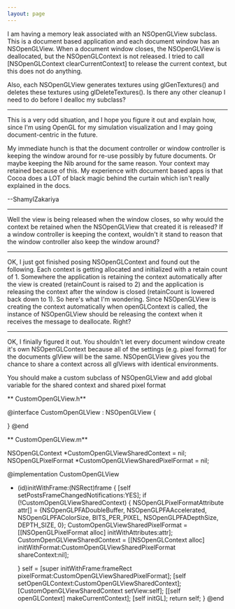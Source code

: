 ```yaml
---
layout: page
---
```


I am having a memory leak associated with an NSOpenGLView subclass. This is a document based application and each document window has an NSOpenGLView. When a document window closes, the NSOpenGLView is deallocated, but the NSOpenGLContext is not released. I tried to call     [NSOpenGLContext clearCurrentContext] to release the current context, but this does not do anything.

Also, each NSOpenGLView generates textures using     glGenTextures() and deletes these textures using     glDeleteTextures(). Is there any other cleanup I need to do before I dealloc my subclass?

----

This is a very odd situation, and I hope you figure it out and explain how, since I'm using OpenGL for my simulation visualization and I may going document-centric in the future.

My immediate hunch is that the document controller or window controller is keeping the window around for re-use possibly by future documents. Or maybe keeping the Nib around for the same reason. Your context may retained because of this. My experience with document based apps is that Cocoa does a LOT of black magic behind the curtain which isn't really explained in the docs.

--ShamylZakariya

----

Well the view is being released when the window closes, so why would the context be retained when the NSOpenGLView that created it is released? If a window controller is keeping the context, wouldn't it stand to reason that the window controller also keep the window around?

----

OK, I just got finished posing NSOpenGLContext and found out the following. Each context is getting allocated and initialized with a retain count of     1. Somewhere the application is retaining the context automatically after the view is created (retainCount is raised to     2) and the application is releasing the context after the window is closed (retainCount is lowered back down to     1). So here's what I'm wondering. Since NSOpenGLView is creating the context automatically when     openGLContext is called, the instance of NSOpenGLView should be releasing the context when it receives the message to deallocate. Right?


----

OK, I finially figured it out. You shouldn't let every document window create it's own NSOpenGLContext because all of the settings (e.g. pixel format) for the documents glView will be the same. NSOpenGLView gives you the chance to share a context across all glViews with identical environments. 

You should make a custom subclass of NSOpenGLView and add global variable for the shared context and shared pixel format

** CustomOpenGLView.h**
    
@interface CustomOpenGLView : NSOpenGLView {

}
@end


** CustomOpenGLView.m**
    
NSOpenGLContext *CustomOpenGLViewSharedContext = nil;
NSOpenGLPixelFormat *CustomOpenGLViewSharedPixelFormat = nil;
 
@implementation CustomOpenGLView

- (id)initWithFrame:(NSRect)frame {
    [self setPostsFrameChangedNotifications:YES];
    if (!CustomOpenGLViewSharedContext) {
        NSOpenGLPixelFormatAttribute attr[] =  {NSOpenGLPFADoubleBuffer, NSOpenGLPFAAccelerated,
                                                NSOpenGLPFAColorSize, BITS_PER_PIXEL, 
                                                NSOpenGLPFADepthSize, DEPTH_SIZE, 0};
        CustomOpenGLViewSharedPixelFormat = [[NSOpenGLPixelFormat alloc] initWithAttributes:attr];
        CustomOpenGLViewSharedContext = [[NSOpenGLContext alloc] 
                                                initWithFormat:CustomOpenGLViewSharedPixelFormat 
                                                shareContext:nil];

    }
    self = [super initWithFrame:frameRect pixelFormat:CustomOpenGLViewSharedPixelFormat];
    [self setOpenGLContext:CustomOpenGLViewSharedContext];
    [CustomOpenGLViewSharedContext setView:self];
    [[self openGLContext] makeCurrentContext];
    [self initGL];
    return self;
}
@end
